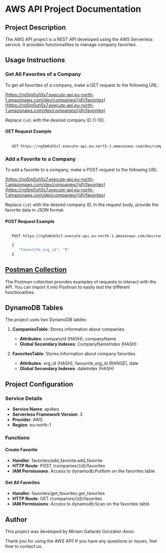 # AWS API Project Documentation

## Project Description

The AWS API project is a REST API developed using the AWS Serverless service. It provides functionalities to manage company favorites.

## Usage Instructions

### Get All Favorites of a Company

To get all favorites of a company, make a GET request to the following URL:

[https://ng5m0uh5s7.execute-api.eu-north-1.amazonaws.com/dev/companies/{id}/favorites](https://ng5m0uh5s7.execute-api.eu-north-1.amazonaws.com/dev/companies/{id}/favorites)

Replace `{id}` with the desired company ID (1-10).

#### GET Request Example

```bash

   GET https://ng5m0uh5s7.execute-api.eu-north-1.amazonaws.com/dev/companies/1/favorites

```

### Add a Favorite to a Company

To add a favorite to a company, make a POST request to the following URL:

[https://ng5m0uh5s7.execute-api.eu-north-1.amazonaws.com/dev/companies/{id}/favorites](https://ng5m0uh5s7.execute-api.eu-north-1.amazonaws.com/dev/companies/{id}/favorites)

Replace `{id}` with the desired company ID. In the request body, provide the favorite data in JSON format.

#### POST Request Example

```bash

   POST https://ng5m0uh5s7.execute-api.eu-north-1.amazonaws.com/dev/companies/1/favorites

   {
      "favourite_org_id": "9"
   }
```

## [Postman Collection](link_to_postman_collection)

The Postman collection provides examples of requests to interact with the API. You can import it into Postman to easily test the different functionalities.

## DynamoDB Tables

The project uses two DynamoDB tables:

1. **CompaniesTable**: Stores information about companies.
   - **Attributes**: companyId (HASH), companyName
   - **Global Secondary Indexes**: CompanyNameIndex (HASH)

2. **FavoritesTable**: Stores information about company favorites.
   - **Attributes**: org_id (HASH), favourite_org_id (RANGE), date
   - **Global Secondary Indexes**: dateIndex (HASH)

## Project Configuration

### Service Details

- **Service Name**: apiAws
- **Serverless Framework Version**: 3
- **Provider**: AWS
- **Region**: eu-north-1

### Functions

#### Create Favorite

- **Handler**: favorites/add_favorite.add_favorite
- **HTTP Route**: POST /companies/{id}/favorites
- **IAM Permissions**: Access to dynamodb:PutItem on the favorites table

#### Get All Favorites

- **Handler**: favorites/get_favorites.get_favorites
- **HTTP Route**: GET /companies/{id}/favorites
- **IAM Permissions**: Access to dynamodb:Scan on the favorites table

## Author

This project was developed by Miriam Gallardo González-Amor.

Thank you for using the AWS API! If you have any questions or issues, feel free to contact us.
